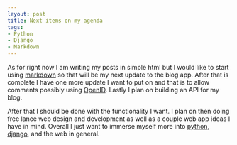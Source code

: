 ```yaml
---
layout: post
title: Next items on my agenda
tags:
- Python
- Django
- Markdown
---
```


As for right now I am writing my posts in simple html but I would like
to start using [markdown][] so that will be my next update to the blog
app. After that is complete I have one more update I want to put on and
that is to allow comments possibly using [OpenID][]. Lastly I plan on
building an API for my blog.

After that I should be done with the functionality I want. I plan on
then doing free lance web design and development as well as a couple web
app ideas I have in mind. Overall I just want to immerse myself more
into [python][], [django][], and the web in general.

  [markdown]: http://daringfireball.net/projects/markdown/
  [OpenID]: http://openid.net/
  [python]: http://python.org/
  [django]: https://www.djangoproject.com/